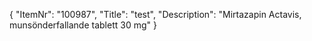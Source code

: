 {
  "ItemNr": "100987",
  "Title": "test",
  "Description": "Mirtazapin Actavis, munsönderfallande tablett 30 mg"
}
